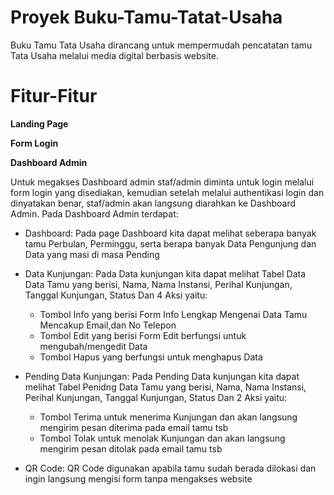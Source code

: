 # Proyek Buku-Tamu-Tatat-Usaha

Buku Tamu Tata Usaha dirancang untuk mempermudah pencatatan tamu Tata Usaha melalui media digital berbasis website.

# Fitur-Fitur

**Landing Page**

**Form Login**

**Dashboard Admin**

Untuk megakses Dashboard admin staf/admin diminta untuk login melalui form login yang disediakan, kemudian setelah melalui authentikasi login dan dinyatakan benar, staf/admin akan langsung diarahkan ke Dashboard Admin. Pada Dashboard Admin terdapat:

- Dashboard: Pada page Dashboard kita dapat melihat seberapa banyak tamu Perbulan, Perminggu, serta berapa banyak Data Pengunjung dan Data yang masi di masa Pending

- Data Kunjungan: Pada Data kunjungan kita dapat melihat Tabel Data Data Tamu yang berisi, Nama, Nama Instansi, Perihal Kunjungan, Tanggal Kunjungan, Status Dan 4 Aksi yaitu:

  - Tombol Info yang berisi Form Info Lengkap Mengenai Data Tamu Mencakup Email,dan No Telepon
  - Tombol Edit yang berisi Form Edit berfungsi untuk mengubah/mengedit Data
  - Tombol Hapus yang berfungsi untuk menghapus Data

- Pending Data Kunjungan: Pada Pending Data kunjungan kita dapat melihat Tabel Penidng Data Tamu yang berisi, Nama, Nama Instansi, Perihal Kunjungan, Tanggal Kunjungan, Status Dan 2 Aksi yaitu:

  - Tombol Terima untuk menerima Kunjungan dan akan langsung mengirim pesan diterima pada email tamu tsb
  - Tombol Tolak untuk menolak Kunjungan dan akan langsung mengirim pesan ditolak pada email tamu tsb

- QR Code: QR Code digunakan apabila tamu sudah berada dilokasi dan ingin langsung mengisi form tanpa mengakses website
